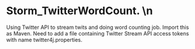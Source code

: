 # Storm_TwitterWordCount. \n
Using Twitter API to stream twits and doing word counting job.
Import this as Maven.
Need to add a file containing Twitter Stream API access tokens with name twitter4j.properties.
